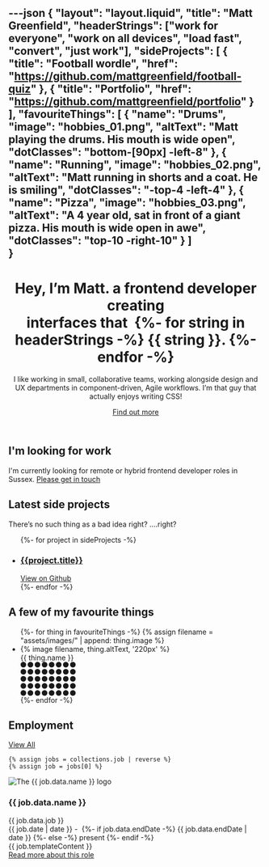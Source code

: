 ---json
{
    "layout": "layout.liquid",
    "title": "Matt Greenfield",
    "headerStrings": ["work for everyone", "work on all devices", "load fast", "convert", "just work"],
    "sideProjects": [
        { "title": "Football wordle", "href": "https://github.com/mattgreenfield/football-quiz" },
        { "title": "Portfolio", "href": "https://github.com/mattgreenfield/portfolio" }
    ],
    "favouriteThings": [
        {
            "name": "Drums",
            "image": "hobbies_01.png",
            "altText": "Matt playing the drums. His mouth is wide open",
            "dotClasses": "bottom-[90px] -left-8"
        },
        {
            "name": "Running",
            "image": "hobbies_02.png",
            "altText": "Matt running in shorts and a coat. He is smiling",
            "dotClasses": "-top-4 -left-4"
        },
        {
            "name": "Pizza",
            "image": "hobbies_03.png",
            "altText": "A 4 year old, sat in front of a giant pizza. His mouth is wide open in awe",
            "dotClasses": "top-10 -right-10"
        }
    ]   
}
---

<header 
class="mb-10 mt-20 flex gap-10"
x-data="{ 
    scrolled: 0,
    strings: ['work for everyone', 'work on all devices', 'convert', 'just work' ],
    currentIndex: -1,
    headerScrollPerc: 0,
    toTop: 218.5,
    handleScroll(e) {
        this.setScrollPerc();
    },
    setScrollPerc() {
        const top = $root.getBoundingClientRect().top;
        if (top < -this.toTop ) return;
        this.headerScrollPerc = top / 1.2;
    },
    init() {
        this.toTop = $root.getBoundingClientRect().y;
        this.setScrollPerc();
        const incrementString = () => {
            if (this.currentIndex === this.strings.length - 1) {
                this.currentIndex = 0;
            }
            this.currentIndex = this.currentIndex + 1;
            window.setTimeout(incrementString, 2200);
        }
        incrementString();
    },
}"
@scroll.window.throttle.16ms="handleScroll"
>
    <div class="mb-20">
        <h1 class="font-semibold text-2xl md:text-4xl overflow-hidden">
            <span class="block">
                Hey, I’m Matt.
            </span>
            a frontend developer creating <br/>interfaces that&nbsp;<span class="relative">
            {%- for string in headerStrings -%}
                <span x-show="currentIndex === {{forloop.index0}}" x-cloak
                    class="absolute w-screen"
                    x-transition:enter="transition duration-1000"
                    x-transition:enter-start="transform translate-y-full opacity-0"
                    x-transition:enter-end="transform translate-y-0 opacity-1"
                    x-transition:leave="transition duration-1000"
                    x-transition:leave-start="transform"
                    x-transition:leave-end="transform -translate-y-full opacity-0"
                >{{ string }}.</span>
            {%- endfor -%}</span>
        </h1>
        <p class="max-w-screen-sm mb-8">I like working in small, collaborative teams, working alongside design and UX departments in component-driven, Agile workflows. I’m that guy that actually enjoys writing CSS!</p>
        <div class="flex gap-4">
            <a href="/cv" class="button"><span>Find out more</span></a>
        </div>
    </div>
    <div class="relative hidden md:block" x-bind:style="{ '--scrollPerc': toTop - headerScrollPerc }">
        <div class="not-sr-only absolute top-0 left-0 space-y-4">
            <div 
                class="h-20 w-screen rounded-full bg-[var(--color-secondary)] opacity-90 translate-x-[calc(var(--scrollPerc)*1.15px)]" >
            </div>
            <div 
                class="h-20 w-screen rounded-full bg-[var(--color-secondary)] opacity-70 ml-[5%] translate-x-[calc(var(--scrollPerc)*1px)]" >
            </div>
        </div>
    </div>

</header>

<div class="info-box">
    <h2 class="text-lg">I'm looking for work</h2>
    <p>I'm currently looking for remote or hybrid frontend developer roles in Sussex. <a class="font-semibold link" href="mailto:gmattgreenfield@gmail.com">Please get in touch</a></p>
</div>

<section>
    <h2>Latest side projects</h2>
    <p>There’s no such thing as a bad idea right? ....right?</p>

<ul class="grid gap-4 mt-2 sm:grid-cols-2">
    {%- for project in sideProjects -%}
    <li>
        <a href="{{project.href}}" class="group overflow-hidden block card !pt-14 !pb-2.5" target="_blank">
            <div class="translate-y-6 group-hover:translate-y-0 duration-300">
                <h3 class="m-0">{{project.title}}</h3>
                <span class="opacity-0 group-hover:opacity-100 transition-opacity duration-500 text-gray-500 text-base link-with-arrow">View on Github</span>
            </div>
        </a>
    </li>
    {%- endfor -%}
</ul>
</section>

<section 
    x-data="{
        x: 8,
        y: 8,
        v: {x: 0, y: 0},
        setViewportSize() {
            const el = document.documentElement;
            this.v = {
                x: el.clientWidth,
                y: el.clientHeight,
            }
        },
        init() {
            this.setViewportSize();
        }
    }" 
    x-bind:style="{ '--pos-x': `${x}`, '--pos-y': `${y}` }" 
    @mousemove.window="(event) => {
        x = (event.clientX - (v.x/2)) / 60;
        y = (event.clientY - (v.y/2)) / 60;
    }"
>
    <h2 class="mb-10">A few of my favourite things</h2>
    <ul class="grid md:flex justify-around gap-20 px-10 mt-2">
        {%- for thing in favouriteThings -%}
                {% assign filename = "assets/images/" | append: thing.image %}
        <li class="relative">
            <div class="border-2 border-black">
                {% image filename, thing.altText, '220px' %}
            </div>
            <div class="card font-semibold text-xl !pt-14 !pb-4 follow-cursor relative -top-12 left-4 z-10">{{ thing.name }}</div>
            <svg width="109" height="67" viewBox="0 0 109 67" fill="currentColor" xmlns="http://www.w3.org/2000/svg" 
                class="text-[var(--color-secondary)] absolute {{ thing.dotClasses }}">
                <circle cx="5.5" cy="5.5" r="5.5" />
                <circle cx="19.5" cy="5.5" r="5.5" />
                <circle cx="33.5" cy="5.5" r="5.5" />
                <circle cx="47.5" cy="5.5" r="5.5" />
                <circle cx="61.5" cy="5.5" r="5.5" />
                <circle cx="75.5" cy="5.5" r="5.5" />
                <circle cx="89.5" cy="5.5" r="5.5" />
                <circle cx="103.5" cy="5.5" r="5.5" />
                <circle cx="5.5" cy="19.5" r="5.5" />
                <circle cx="19.5" cy="19.5" r="5.5" />
                <circle cx="33.5" cy="19.5" r="5.5" />
                <circle cx="47.5" cy="19.5" r="5.5" />
                <circle cx="61.5" cy="19.5" r="5.5" />
                <circle cx="75.5" cy="19.5" r="5.5" />
                <circle cx="89.5" cy="19.5" r="5.5" />
                <circle cx="103.5" cy="19.5" r="5.5" />
                <circle cx="5.5" cy="33.5" r="5.5" />
                <circle cx="19.5" cy="33.5" r="5.5" />
                <circle cx="33.5" cy="33.5" r="5.5" />
                <circle cx="47.5" cy="33.5" r="5.5" />
                <circle cx="61.5" cy="33.5" r="5.5" />
                <circle cx="75.5" cy="33.5" r="5.5" />
                <circle cx="89.5" cy="33.5" r="5.5" />
                <circle cx="103.5" cy="33.5" r="5.5" />
                <circle cx="5.5" cy="47.5" r="5.5" />
                <circle cx="19.5" cy="47.5" r="5.5" />
                <circle cx="33.5" cy="47.5" r="5.5" />
                <circle cx="47.5" cy="47.5" r="5.5" />
                <circle cx="61.5" cy="47.5" r="5.5" />
                <circle cx="75.5" cy="47.5" r="5.5" />
                <circle cx="89.5" cy="47.5" r="5.5" />
                <circle cx="103.5" cy="47.5" r="5.5" />
                <circle cx="5.5" cy="61.5" r="5.5" />
                <circle cx="19.5" cy="61.5" r="5.5" />
                <circle cx="33.5" cy="61.5" r="5.5" />
                <circle cx="47.5" cy="61.5" r="5.5" />
                <circle cx="61.5" cy="61.5" r="5.5" />
                <circle cx="75.5" cy="61.5" r="5.5" />
                <circle cx="89.5" cy="61.5" r="5.5" />
                <circle cx="103.5" cy="61.5" r="5.5" />
            </svg>
        </li>
        {%- endfor -%}
    </ul>

</section>

<section>
    <div class="flex justify-between">
        <h2 class="mb-4">Employment</h2>
        <div>
            <a href="/cv" class="link">View All</a>
        </div>
    </div>

    {% assign jobs = collections.job | reverse %}
    {% assign job = jobs[0] %}

<div class="card">
    <div class="flex gap-4 items-start mb-2">
        <img src="/assets/images/{{ job.data.slug }}.png" alt="The {{ job.data.name }} logo" class="w-10 h-10"/>
        <div>
            <h3 class="mb-0 leading-none text-lg">{{ job.data.name }}</h3>
            <span class="text-base">{{ job.data.job }}</span>
        </div>
        <div class="text-gray-500 -mt-2 ml-auto text-sm">
            {{ job.date | date }} -&nbsp;
            {%- if job.data.endDate -%}
                {{ job.data.endDate | date }}
            {%- else -%}
                present
            {%- endif -%}
        </div>
    </div>
    <div>{{ job.templateContent }}</div>
    <div class="text-center bg-gradient-to-t from-white pb-5 pt-20 relative -bottom-6 -mt-56">
        <a href="/cv#upzelo" class=" bg-white link-with-arrow">Read more about this role</a>
    </div>
</div>
</section>
